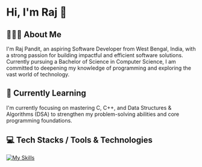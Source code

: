 # Hi, I'm Raj 👋

## 👨🏽‍💻 About Me
I'm Raj Pandit, an aspiring Software Developer from West Bengal, India, with a strong passion for building impactful and efficient software solutions. Currently pursuing a Bachelor of Science in Computer Science, I am committed to deepening my knowledge of programming and exploring the vast world of technology.

## 🔭 Currently Learning
I'm currently focusing on mastering C, C++, and Data Structures & Algorithms (DSA) to strengthen my problem-solving abilities and core programming foundations.

## 💻 Tech Stacks / Tools & Technologies
[![My Skills](https://skillicons.dev/icons?i=c,cpp,vscode,windows,powershell&theme=light)](https://skillicons.dev)
